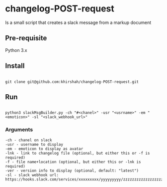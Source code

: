 # changelog-POST-request
Is a small script that creates a slack message from a markup document

## Pre-requisite
Python 3.x

## Install 
```

git clone git@github.com:khirshah/changelog-POST-request.git

```     

## Run
```

python3 slackMsgBuilder.py -ch "#<chanel>" -usr "<usrname>" -em "<emoticon>" -sl "<slack_webhook_url>"

```

### Arguments
```
-ch - chanel on slack
-usr - username to display
-em - emoticon to display as avatar
-lnk - link to changelog file (optional, but either this or -f is required)
-f - file name+location (optional, but either this or -lnk is required)
-ver - version info to display (optional, default: "latest")
-sl - slack webhook url: https://hooks.slack.com/services/xxxxxxxxx/yyyyyyyyy/zzzzzzzzzzzzzzzzzzzzzzzz

```
